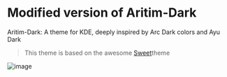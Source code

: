 # Modified version of Aritim-Dark

Aritim-Dark: A theme for KDE, deeply inspired by Arc Dark colors and Ayu Dark

> This theme is based on the awesome [Sweet](https://store.kde.org/p/1294174/)theme

![image](preview/preview.png)
